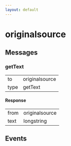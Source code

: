 ```yaml
---
layout: default
---
```


# originalsource #

## Messages ##

### getText ###

<table>

<tr>
<td>to</td>
<td>originalsource</td>
</tr>

<tr>
<td>type</td>
<td>getText</td>
</tr>

</table>

#### Response ####

<table>

<tr>
<td>from</td>
<td>originalsource</td>
</tr>

<tr>
<td>text</td>
<td>longstring</td>
</tr>

</table>

## Events ##

